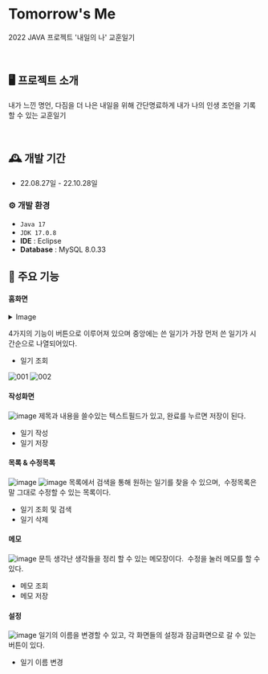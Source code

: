 # Tomorrow's Me
2022 JAVA 프로젝트 '내일의 나' 교훈일기

<br/>

## 🖥️ 프로젝트 소개
내가 느낀 명언, 다짐을 더 나은 내일을 위해 간단명료하게 내가 나의 인생 조언을 기록할 수 있는 교훈일기

<br/>

## 🕰️ 개발 기간
* 22.08.27일 - 22.10.28일

### ⚙️ 개발 환경
- `Java 17`
- `JDK 17.0.8`
- **IDE** : Eclipse
- **Database** : MySQL 8.0.33

## 📌 주요 기능
#### 홈화면 
<details>
  <summary>Image</summary>
  <!-- 내용 -->
  ![001](https://github.com/iris-starry/Tomorrow-s-Me/assets/106311884/bf3e1332-8dea-4f2c-98f1-4a73c114d09a)
![002](https://github.com/iris-starry/Tomorrow-s-Me/assets/106311884/63039a45-8aa4-4a27-aa70-ee93872b6ba3)
  <br/>
  ![002](https://github.com/iris-starry/Tomorrow-s-Me/assets/106311884/838ab622-c636-413a-bf07-878556b2ae9b)
</details>

4가지의 기능이 버튼으로 이루어져 있으며 중앙에는 쓴 일기가 가장 먼저 쓴 일기가 시간순으로 나열되어있다.
- 일기 조회

![001](https://github.com/iris-starry/Tomorrow-s-Me/assets/106311884/bf3e1332-8dea-4f2c-98f1-4a73c114d09a)
![002](https://github.com/iris-starry/Tomorrow-s-Me/assets/106311884/63039a45-8aa4-4a27-aa70-ee93872b6ba3)

#### 작성화면 
![image](https://github.com/iris-starry/Tomorrow-s-Me/assets/106311884/27157218-513e-4ae1-a1d8-fed787f8f46b)
제목과 내용을 쓸수있는 텍스트필드가 있고, 완료를 누르면 저장이 된다.
- 일기 작성
- 일기 저장
  
#### 목록 & 수정목록 
![image](https://github.com/iris-starry/Tomorrow-s-Me/assets/106311884/7ae8ba9a-4c41-4e15-8e45-0de80d7a1af6)
![image](https://github.com/iris-starry/Tomorrow-s-Me/assets/106311884/5400fd1f-ffd2-4b03-aa46-c3713b777636)
목록에서 검색을 통해 원하는 일기를 찾을 수 있으며, 
수정목록은 말 그대로 수정할 수 있는 목록이다.
- 일기 조회 및 검색
- 일기 삭제

#### 메모 
![image](https://github.com/iris-starry/Tomorrow-s-Me/assets/106311884/0d1735dc-2dd4-41d3-83c5-0165a3e24846)
문득 생각난 생각들을 정리 할 수 있는 메모장이다. 
수정을 눌러 메모를 할 수 있다.
- 메모 조회 
- 메모 저장

#### 설정
![image](https://github.com/iris-starry/Tomorrow-s-Me/assets/106311884/c1ede24a-0386-440d-a54b-634d6070dc9a)
일기의 이름을 변경할 수 있고, 각 화면들의 설정과 잠금화면으로 갈 수 있는 버튼이 있다.
- 일기 이름 변경
